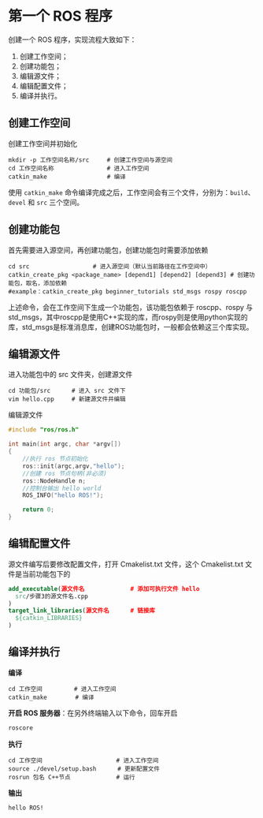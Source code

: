 # 第一个 ROS 程序

创建一个 ROS 程序，实现流程大致如下：

1. 创建工作空间；
2. 创建功能包；
3. 编辑源文件；
4. 编辑配置文件；
5. 编译并执行。

## 创建工作空间

创建工作空间并初始化

```shell
mkdir -p 工作空间名称/src		# 创建工作空间与源空间
cd 工作空间名称				# 进入工作空间
catkin_make					# 编译
```

使用 `catkin_make` 命令编译完成之后，工作空间会有三个文件，分别为：`build`、`devel` 和 `src` 三个空间。

## 创建功能包

首先需要进入源空间，再创建功能包，创建功能包时需要添加依赖

```shell
cd src					# 进入源空间（默认当前路径在工作空间中）
catkin_create_pkg <package_name> [depend1] [depend2] [depend3] # 创建功能包，取名，添加依赖
#example：catkin_create_pkg beginner_tutorials std_msgs rospy roscpp
```

上述命令，会在工作空间下生成一个功能包，该功能包依赖于 roscpp、rospy 与 std_msgs，其中roscpp是使用C++实现的库，而rospy则是使用python实现的库，std_msgs是标准消息库，创建ROS功能包时，一般都会依赖这三个库实现。

## 编辑源文件

进入功能包中的 src 文件夹，创建源文件

```shell
cd 功能包/src		# 进入 src 文件下
vim hello.cpp	  # 新建源文件并编辑
```

编辑源文件

```cpp
#include "ros/ros.h"

int main(int argc, char *argv[])
{
    //执行 ros 节点初始化
    ros::init(argc,argv,"hello");
    //创建 ros 节点句柄(非必须)
    ros::NodeHandle n;
    //控制台输出 hello world
    ROS_INFO("hello ROS!");

    return 0;
}
```

## 编辑配置文件

源文件编写后要修改配置文件，打开 Cmakelist.txt 文件，这个 Cmakelist.txt 文件是当前功能包下的

```cmake
add_executable(源文件名				# 添加可执行文件 hello
  src/步骤3的源文件名.cpp
)
target_link_libraries(源文件名		# 链接库
  ${catkin_LIBRARIES}
)
```

## 编译并执行

**编译**

```shell
cd 工作空间			# 进入工作空间
catkin_make		   # 编译
```

**开启 ROS 服务器**：在另外终端输入以下命令，回车开启

```cpp
roscore	
```

**执行**

```shell
cd 工作空间						# 进入工作空间
source ./devel/setup.bash	   # 更新配置文件
rosrun 包名 C++节点				# 运行
```

**输出**

```shell 
hello ROS!
```

